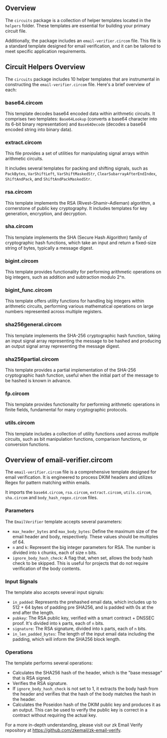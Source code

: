 ## Overview
The `circuits` package is a collection of helper templates located in the `helpers` folder. These templates are essential for building your primary circuit file.

Additionally, the package includes an `email-verifier.circom` file. This file is a standard template designed for email verification, and it can be tailored to meet specific application requirements.

## Circuit Helpers Overview
The `circuits` package includes 10 helper templates that are instrumental in constructing the `email-verifier.circom` file. Here's a brief overview of each:

### base64.circom

This template decodes base64 encoded data within arithmetic circuits. It comprises two templates: `Base64Lookup` (converts a base64 character into its 6-bit binary representation) and `Base64Decode` (decodes a base64 encoded string into binary data).

### extract.circom

This file provides a set of utilities for manipulating signal arrays within arithmetic circuits.

 It includes several templates for packing and shifting signals, such as `PackBytes`, `VarShiftLeft`, `VarShiftMaskedStr`, `ClearSubarrayAfterEndIndex`, `ShiftAndPack`, and `ShiftAndPackMaskedStr`.

### rsa.circom

This template implements the RSA (Rivest–Shamir–Adleman) algorithm, a cornerstone of public key cryptography. It includes templates for key generation, encryption, and decryption.

### sha.circom
This template implements the SHA (Secure Hash Algorithm) family of cryptographic hash functions, which take an input and return a fixed-size string of bytes, typically a message digest.

### bigint.circom

This template provides functionality for performing arithmetic operations on big integers, such as addition and subtraction modulo 2^n.

### bigint_func.circom

This template offers utility functions for handling big integers within arithmetic circuits, performing various mathematical operations on large numbers represented across multiple registers.

### sha256general.circom

This template implements the SHA-256 cryptographic hash function, taking an input signal array representing the message to be hashed and producing an output signal array representing the message digest.

### sha256partial.circom

This template provides a partial implementation of the SHA-256 cryptographic hash function, useful when the initial part of the message to be hashed is known in advance.

### fp.circom

This template provides functionality for performing arithmetic operations in finite fields, fundamental for many cryptographic protocols.

### utils.circom

This template includes a collection of utility functions used across multiple circuits, such as bit manipulation functions, comparison functions, or conversion functions.

## Overview of email-verifier.circom

The `email-verifier.circom` file is a comprehensive template designed for email verification. It is engineered to process DKIM headers and utilizes Regex for pattern matching within emails.

It imports the `base64.circom`, `rsa.circom`, `extract.circom`, `utils.circom`, `sha.circom` and `body_hash_regex.circom` files.

### Parameters

The `EmailVerifier` template accepts several parameters:

- `max_header_bytes` and `max_body_bytes`: Define the maximum size of the email header and body, respectively. These values should be multiples of 64.
- `n` and `k`: Represent the big integer parameters for RSA. The number is divided into `k` chunks, each of size `n` bits.
- `ignore_body_hash_check`: A flag that, when set, allows the body hash check to be skipped. This is useful for projects that do not require verification of the body contents.

### Input Signals

The template also accepts several input signals:

- `in_padded`: Represents the prehashed email data, which includes up to 512 + 64 bytes of padding pre SHA256, and is padded with 0s at the end after the length.
- `pubkey`: The RSA public key, verified with a smart contract + DNSSEC proof. It's divided into `k` parts, each of `n` bits.
- `signature`: The RSA signature, divided into `k` parts, each of `n` bits.
- `in_len_padded_bytes`: The length of the input email data including the padding, which will inform the SHA256 block length.

### Operations

The template performs several operations:

- Calculates the SHA256 hash of the header, which is the "base message" that is RSA signed.
- Verifies the RSA signature.
- If `ignore_body_hash_check` is not set to 1, it extracts the body hash from the header and verifies that the hash of the body matches the hash in the header.
- Calculates the Poseidon hash of the DKIM public key and produces it as an output. This can be used to verify the public key is correct in a contract without requiring the actual key.



For a more in-depth understanding, please visit our zk Email Verify repository at https://github.com/zkemail/zk-email-verify.
